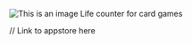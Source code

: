 ![This is an image](https://i.imgur.com/0aabecz.png)
Life counter for card games

// Link to appstore here
